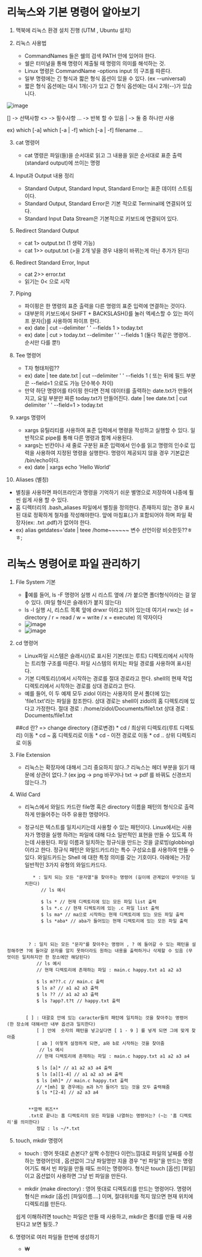 # 리눅스와 기본 명령어 알아보기

1. 맥북에 리눅스 환경 설치 진행 (UTM , Ubuntu 설치)
   
2. 리눅스 사용법
   - CommandNames 들은 쉘의 검색 PATH 안에 있어야 한다.
   - 쉘은 터미널을 통해 명령이 제출될 때 명령의 의미를 해석하는 것.
   - Linux 명령은 CommandName -options input 의 구조를 따른다.
   - 일부 명령에는 긴 형식과 짧은 형식 옵션이 있을 수 있다. (ex --universal)
   - 짧은 형식 옵션에는 대시 1개(-)가 있고 긴 형식 옵션에는 대시 2개(--)가 있습니다.

![image](https://github.com/BE02LEEJAEHOON/oz_class/assets/155046462/a9c67d7b-5c06-4a15-a287-2e57f54dc072)


[] -> 선택사항
<> -> 필수사항
... -> 반복 할 수 있음
| -> 둘 중 하나만 사용

ex)
which [-a] <SOMETHING>
which [-a | -f] <SOMETHING>
which [-a | -f] filename ...


3. cat 명령어
   - cat 명령은 파일(들)을 순서대로 읽고 그 내용을 읽은 순서대로 표준 출력(standard output)에 쓰이는 명령
  

4. Input과 Output 내용 정리
   - Standard Output, Standard Input, Standard Error는 표준 데이터 스트림이다.
   - Standard Output, Standard Error은 기본 적으로 Terminal에 연결되어 있다.
   - Standard Input Data Stream은 기본적으로 키보드에 연결되어 있다.

  
5. Redirect Standard Output
   - cat 1> output.txt (1 생략 가능)
   - cat 1>> output.txt (>을 2개 넣을 경우 내용이 바뀌는게 아닌 추가가 된다)
  

6. Redirect Standard Error, Input
   - cat 2>> error.txt
   - 읽기는 0< 으로 시작
  

7. Piping
   - 파이핑은 한 명령의 표준 출력을 다른 명령의 표준 입력에 연결하는 것이다.
   - 대부분의 키보드에서 SHIFT + BACKSLASH(\)를 눌러 엑세스할 수 있는 파이프 문자(|)를 사용하여 파이프 한다.
   -  ex) date | cut --delimiter ' ' --fields 1 > today.txt
   -  ex) date | cut > today.txt --delimiter ' ' --fields 1
      (둘다 똑같은 명령어.. 순서만 다를 뿐!)
  

8. Tee 명령어
   - T자 형태처럼??
   - ex) date | tee date.txt | cut --delimiter ' ' --fields 1 ( 또는 뒤에 필드 부분은 --field=1 으로도 가능 단수복수 차이)
   - 만약 하단 명령어를 타이핑 한다면 전체 데이터를 출력하는 date.txt가 만들어지고, 요일 부분만 짜른 today.txt가 만들어진다.
     date | tee date.txt | cut delimiter ' ' --field=1 > today.txt


9. xargs 명령어
   - xargs 유틸리티를 사용하여 표준 입력에서 명령을 작성하고 실행할 수 있다. 일반적으로 pipe를 통해 다른 명령과 함께 사용된다.
   - xargs는 빈칸이나 새 줄로 구분된 표준 입력에서 인수를 읽고 명령의 인수로 입력을 사용하여 지정된 명령을 실행한다. 명령이 제공되지 않을 경우 기본값은 /bin/echo이다.
   - ex) date | xargs echo 'Hello World'


10. Aliases (별칭)
   - 별칭을 사용하면 파이프라인과 명령을 기억하기 쉬운 별명으로 저장하여 나중에 훨씬 쉽게 사용 할 수 있다.
   - 홈 디렉터리의 .bash_aliases 파일에서 별칭을 정의한다. 존재하지 않는 경우 표시된 대로 정확하게 철자를 작성해야한다. 앞에 마침표(.)가 포함되어야 하며 파일 확장자(ex: .txt  .pdf)가 없어야 한다.
   - ex) alias getdates='date | teee /home~~~~~~ 변수 선언이랑 비슷한듯??ㅎㅎ;




# 리눅스 명령어로 파일 관리하기

1. File System 기본
   - 예를 들어, ls -F 명령어 실행 시 리스트 옆에 /가 붙으면 폴더형식이라는 걸 알 수 있다. (파일 형식은 슬래쉬가 붙지 않는다)
   -  ls -l 실행 시, 리스트 목록 앞에 drwxr 이라고 되어 있는데 여기서 rwx는 (d = directory / r = read / w = write / x = execute) 의 약자이다
   -  ![image](https://github.com/BE02LEEJAEHOON/oz_class/assets/155046462/28c018e6-1fd0-4628-b7c6-6293c699ca16)
   -  ![image](https://github.com/BE02LEEJAEHOON/oz_class/assets/155046462/3ed29b5b-91d0-4a59-9b0f-2c06c73c050f)
  

2. cd 명령어
   - Linux파일 시스템은 슬래시(/)로 표시된 기본(또는 루트) 디렉토리에서 시작하는 트리형 구조를 따른다. 파일 시스템의 위치는 파일 경로를 사용하여 표시된다.
   - 기본 디렉토리(/)에서 시작하는 경로를 절대 경로라고 한다. shell의 현재 작업 디렉토리에서 시작하는 경로를 상대 경로라고 한다.
   - 예를 들어, 이 두 예제 모두 zidol 이라는 사용자의 문서 폴더에 있는 'file1.txt'라는 파일을 참조한다. 상대 경로는 shell이 zidol의 홈 디렉토리에 있다고 가정한다.
     절대 경로 : /home/zidol/Documents/file1.txt
     상대 경로 : Documents/file1.txt
     
   ##cd 란? => change directory (경로변경)
         * cd /   최상위 디렉토리(루트 디렉토리) 이동
         * cd ~   홈 디렉토리로 이동
         * cd -   이전 경로로 이동
         * cd ..  상위 디렉토리로 이동


3. File Extension
   - 리눅스는 확장자에 대해서 그리 중요하지 않다..? 리눅스는 헤더 부분을 읽기 때문에 상관이 없다..? (ex jpg -> png 바꾸거나 txt -> pdf 를 바꿔도 신경쓰지 않는다..?)



4. Wild Card
   - 리눅스에서 와일드 카드란 file명 혹은 directory 이름을 패턴의 형식으로 출력하게 만들어주는 아주 유용한 명령어다.
   - 정규식은 텍스트를 일치시키는데 사용할 수 있는 패턴이다. Linux에서는 사용자가 명령을 실행 하려는 파일에 대해 다소 일반적인 표현을 만들 수 있도록 하는데 사용된다.
     파일 이름과 일치하는 정규식을 만드는 것을 글로빙(globbing)이라고 한다. 정규식 패턴은 와일드카드라는 특수 구성요소를 사용하여 만들 수 있다.
     와일드카드는 Shell 에 대한 특정 의미를 갖는 기호이다. 아래에는 가장 일반적인 3가지 유형의 와일드카드다.

            * : 일치 되는 모든 "문자열"을 찾아주는 명령어 (길이에 관계없이 무엇이든 일치한다)
               // ls 예시
     
               $ ls * // 현재 디렉토리에 있는 모든 파일 list 출력
               $ ls *.c // 현재 디렉토리에 있는 .c 파일 list 출력
               $ ls ma* // ma으로 시작하는 현재 디렉토리에 있는 모든 파일 출력
               $ ls *aba* // aba가 들어있는 현재 디렉토리에 있는 모든 파일 출력
​

            ? : 일치 되는 모든 "문자"를 찾아주는 명령어 , ? 에 들어갈 수 있는 패턴을 설정해주면 ?에 들어갈 문자를 알지 못하더라도 원하는 내용을 출력하거나 삭제할 수 있음 (무엇이든 일치하지만 한 장소에만 해당된다)
               // ls 예시
               // 현재 디렉토리에 존재하는 파일 : main.c happy.txt a1 a2 a3
               
               $ ls m???.c // main.c 출력
               $ ls a? // a1 a2 a3 출력 
               $ ls ?? // a1 a2 a3 출력
               $ ls ?app?.t?t // happy.txt 출력
               ​

           [ ] : 대괄호 안에 있는 caracter들의 패턴에 일치하는 것을 찾아주는 명령어 (한 장소에 대해서만 내부 옵션과 일치한다)
               [ ] 안에  숫자의 패턴을 넣고싶다면 [ 1 - 9 ] 를 넣게 되면 그에 맞게 찾아줌
               [ ab ] 이렇게 설정하게 되면, a와 b로 시작하는 것을 찾아줌
                // ls 예시
               // 현재 디렉토리에 존재하는 파일 : main.c happy.txt a1 a2 a3 a4
               
               $ ls [a]* // a1 a2 a3 a4 출력
               $ ls [a][1-4] // a1 a2 a3 a4 출력
               $ ls [mh]* // main.c happy.txt 출력 
               // *[mh] 할 경우에는 m과 h가 들어가 있는 것을 모두 출력해줌
               $ ls *[2-4] // a2 a3 a4


            **깜짝 퀴즈**
            .txt로 끝나는 홈 디렉토리의 모든 파일을 나열하는 명령어는? (~는 '홈 디렉토리'를 의미한다)
               정답 : ls ~/*.txt

 

5. touch, mkdir 명령어
   - touch : 영어 뜻대로 손본다? 살짝 수정한다 이런느낌대로 파일의 날짜를 수정하는 명령어인데 , 옵션없이 그냥 파일명만 지을 경우 "빈 파일"을 만드는 명령어기도 해서 빈 파일을 만들 때도 쓰이는 명령어다.
             형식은 touch [옵션] [파일] 이고 옵션없이 사용하면 그냥 빈 파일을 만든다.

   - mkdir (make directory) : 영어 뜻대로 디렉토리를 만드는 명령어다. 명령어 형식은 mkdir [옵션] [파일이름....] 이며, 절대위치를 적지 않으면 현재 위치에 디렉토리를 만든다.

   쉽게 이해하려면 touch는 파일은 만들 때 사용하고, mkdir은 폴더를 만들 때 사용된다고 보면 될듯..?



6. 명령어로 여러 파일들 한번에 생성하기
   - ₩
